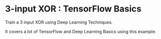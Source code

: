 # 3-input XOR : TensorFlow Basics

Train a 3 input XOR using Deep Learning Techniques.

It covers a lot of TensorFlow and Deep Learning Basics using this example.
